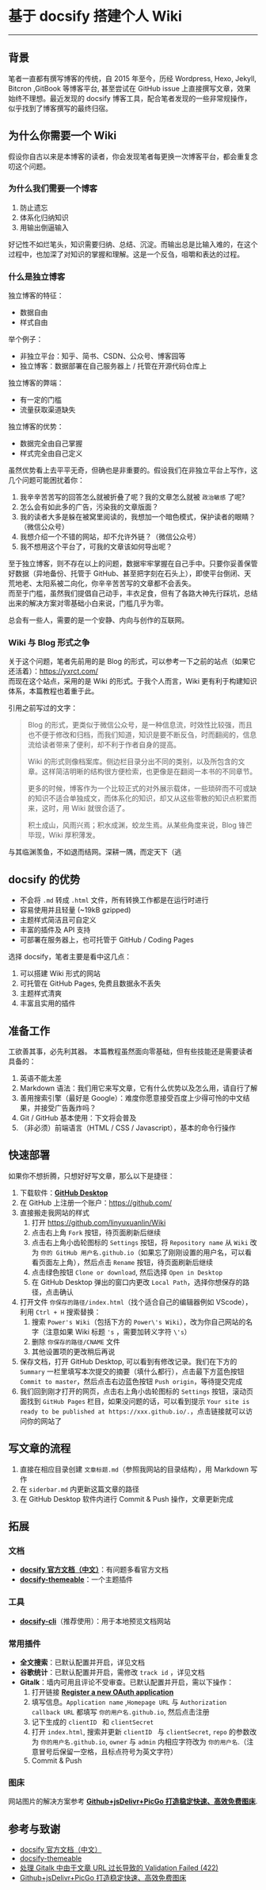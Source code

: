 # 基于 docsify 搭建个人 Wiki

---


## 背景

笔者一直都有撰写博客的传统，自 2015 年至今，历经 Wordpress, Hexo, Jekyll, Bitcron ,GitBook 等博客平台, 甚至尝试在 GitHub issue 上直接撰写文章，效果始终不理想。最近发现的 docsify 博客工具，配合笔者发现的一些非常规操作，似乎找到了博客撰写的最终归宿。


## 为什么你需要一个 Wiki

假设你自古以来是本博客的读者，你会发现笔者每更换一次博客平台，都会重复念叨这个问题。

### 为什么我们需要一个博客

1. 防止遗忘
2. 体系化归纳知识
3. 用输出倒逼输入

好记性不如烂笔头，知识需要归纳、总结、沉淀。而输出总是比输入难的，在这个过程中，也加深了对知识的掌握和理解。这是一个反刍，咀嚼和表达的过程。

### 什么是独立博客

独立博客的特征：
* 数据自由
* 样式自由

举个例子：
* 非独立平台：知乎、简书、CSDN、公众号、博客园等
* 独立博客：数据部署在自己服务器上 / 托管在开源代码仓库上

独立博客的弊端：
* 有一定的门槛
* 流量获取渠道缺失

独立博客的优势：
* 数据完全由自己掌握
* 样式完全由自己定义

虽然优势看上去平平无奇，但确也是非重要的。假设我们在非独立平台上写作，这几个问题可能困扰着你：
1. 我辛辛苦苦写的回答怎么就被折叠了呢？我的文章怎么就被 `政治敏感` 了呢?
2. 怎么会有如此多的广告，污染我的文章版面？
3. 我的读者大多是躲在被窝里阅读的，我想加一个暗色模式，保护读者的眼睛？（微信公众号）
4. 我想介绍一个不错的网站，却不允许外链？（微信公众号）
5. 我不想用这个平台了，可我的文章该如何导出呢？

至于独立博客，则不存在以上的问题，数据牢牢掌握在自己手中。只要你妥善保管好数据（异地备份、托管于 GitHub、甚至把字刻在石头上），即使平台倒闭、天荒地老、太阳系被二向化，你辛辛苦苦写的文章都不会丢失。  
而至于门槛，虽然我们提倡自己动手，丰衣足食，但有了各路大神先行踩坑，总结出来的解决方案对零基础小白来说，门槛几乎为零。

总会有一些人，需要的是一个安静、内向与创作的互联网。

### Wiki 与 Blog 形式之争

关于这个问题，笔者先前用的是 Blog 的形式，可以参考一下之前的站点（如果它还活着）：https://yxrct.com/  
而现在这个站点，采用的是 Wiki 的形式。于我个人而言，Wiki 更有利于构建知识体系，本篇教程也着重于此。

引用之前写过的文字：
> Blog 的形式，更类似于微信公众号，是一种信息流，时效性比较强，而且也不便于修改和归档，而我们知道，知识是要不断反刍，时而翻阅的，信息流给读者带来了便利，却不利于作者自身的提高。
> 
> Wiki 的形式则像档案库。侧边栏目录分出不同的类别，以及所包含的文章。这样简洁明晰的结构很方便检索，也更像是在翻阅一本书的不同章节。
> 
> 更多的时候，博客作为一个比较正式的对外展示载体，一些琐碎而不可或缺的知识不适合单独成文，而体系化的知识，却又从这些零散的知识点积累而来，这时，用 Wiki 就很合适了。
> 
> 积土成山，风雨兴焉；积水成渊，蛟龙生焉。从某些角度来说，Blog 锋芒毕现，Wiki 厚积薄发。

与其临渊羡鱼，不如退而结网。深耕一隅，而定天下（逃


## docsify 的优势


* 不会将 `.md` 转成 `.html` 文件，所有转换工作都是在运行时进行
* 容易使用并且轻量 (~19kB gzipped)
* 主题样式简洁且可自定义
* 丰富的插件及 API 支持
* 可部署在服务器上，也可托管于 GitHub / Coding Pages

选择 docsify，笔者主要是看中这几点：
1. 可以搭建 Wiki 形式的网站
2. 可托管在 GitHub Pages, 免费且数据永不丢失
3. 主题样式清爽
4. 丰富且实用的插件

## 准备工作

工欲善其事，必先利其器。
本篇教程虽然面向零基础，但有些技能还是需要读者具备的：
1. 英语不能太差
2. Markdown 语法：我们用它来写文章，它有什么优势以及怎么用，请自行了解
3. 善用搜索引擎（最好是 Google）：难度你愿意接受百度上少得可怜的中文结果，并接受广告轰炸吗？
4. Git / GitHub 基本使用：下文将会普及
5. （非必须）前端语言（HTML / CSS / Javascript），基本的命令行操作


## 快速部署

如果你不想折腾，只想好好写文章，那么以下是捷径：
1. 下载软件：[**GitHub Desktop**](https://desktop.github.com/) 
2. 在 GitHub 上注册一个账户：https://github.com/
3. 直接搬走我网站的样式
   1. 打开 https://github.com/linyuxuanlin/Wiki 
   2. 点击右上角 `Fork` 按钮，待页面刷新后继续
   3. 点击右上角小齿轮图标的 `Settings` 按钮，将 `Repository name` 从 `Wiki` 改为 `你的 GitHub 用户名.github.io`（如果忘了刚刚设置的用户名，可以看看页面左上角），然后点击 `Rename` 按钮，待页面刷新后继续
   4. 点击绿色按钮 `Clone or download`, 然后选择 `Open in Desktop`
   5. 在 GitHub Desktop 弹出的窗口内更改 `Local Path`，选择你想保存的路径，点击确认
4. 打开文件 `你保存的路径/index.html`（找个适合自己的编辑器例如 VScode），利用 `Ctrl + H` 搜索替换：
   1. 搜索 `Power's Wiki`（包括下方的 `Power\'s Wiki`），改为你自己网站的名字（注意如果 Wiki 标题 `'s` ，需要加转义字符 `\'s`）
   2. 删除 `你保存的路径/CNAME` 文件
   3. 其他设置项的更改稍后再说
5. 保存文档，打开 GitHub Desktop, 可以看到有修改记录。我们在下方的 `Summary` 一栏里填写本次提交的摘要（填什么都行），点击最下方蓝色按钮 `Commit to master`，然后点击右边蓝色按钮 `Push origin`，等待提交完成
6. 我们回到刚才打开的网页，点击右上角小齿轮图标的 `Settings` 按钮，滚动页面找到 `GitHub Pages` 栏目，如果没问题的话，可以看到提示 `Your site is ready to be published at https://xxx.github.io/.`，点击链接就可以访问你的网站了

## 写文章的流程

1. 直接在相应目录创建 `文章标题.md`（参照我网站的目录结构），用 Markdown 写作
2. 在 `siderbar.md` 内更新这篇文章的路径
3. 在 GitHub Desktop 软件内进行 Commit & Push 操作，文章更新完成

## 拓展
### 文档
* [**docsify 官方文档（中文）**](https://docsify.js.org/#/zh-cn/)：有问题多看官方文档
* [**docsify-themeable**](https://jhildenbiddle.github.io/docsify-themeable/#/)：一个主题插件

### 工具

* [**docsify-cli**](https://docsify.js.org/#/zh-cn/quickstart)（推荐使用）：用于本地预览文档网站

### 常用插件
* **全文搜索**：已默认配置并开启，详见文档
* **谷歌统计**：已默认配置并开启，需修改 `track id` ，详见文档
* **Gitalk**：墙内可用且评论不受审查。已默认配置并开启，需以下操作：
    1. 打开链接 [**Register a new OAuth application**](https://github.com/settings/applications/new)
    2. 填写信息。`Application name` ,`Homepage URL` 与 `Authorization callback URL` 都填写 `你的用户名.github.io`, 然后点击注册
    3. 记下生成的 `clientID ` 和 `clientSecret`
    4. 打开 `index.html`, 搜索并更新 `clientID ` 与 `clientSecret`, `repo` 的参数改为 `你的用户名.github.io`, `owner` 与 `admin` 内相应字符改为 `你的用户名`.（注意冒号后保留一空格，且标点符号为英文字符）
    5. Commit & Push

### 图床

网站图片的解决方案参考 [**Github+jsDelivr+PicGo 打造稳定快速、高效免费图床**](https://www.itrhx.com/2019/08/01/A27-image-hosting/).


## 参考与致谢

* [docsify 官方文档（中文）](https://docsify.js.org/#/zh-cn/)
* [docsify-themeable](https://jhildenbiddle.github.io/docsify-themeable/#/)
* [处理 Gitalk 中由于文章 URL 过长导致的 Validation Failed (422)](https://priesttomb.github.io/%E6%97%A5%E5%B8%B8/2018/02/12/%E5%A4%84%E7%90%86Gitalk%E4%B8%AD%E7%94%B1%E4%BA%8E%E6%96%87%E7%AB%A0URL%E8%BF%87%E9%95%BF%E5%AF%BC%E8%87%B4%E7%9A%84Validation-Failed(422)/)
* [Github+jsDelivr+PicGo 打造稳定快速、高效免费图床](https://www.itrhx.com/2019/08/01/A27-image-hosting/)
